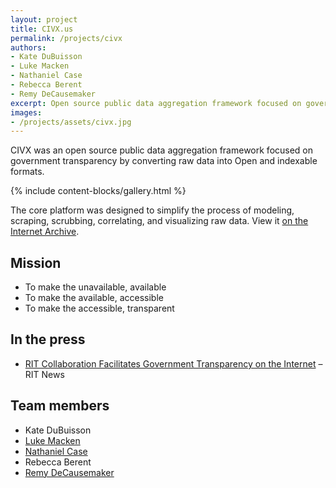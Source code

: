 ```yaml
---
layout: project
title: CIVX.us
permalink: /projects/civx
authors:
- Kate DuBuisson
- Luke Macken
- Nathaniel Case
- Rebecca Berent
- Remy DeCausemaker
excerpt: Open source public data aggregation framework focused on government transparency by converting raw data into indexable formats
images:
- /projects/assets/civx.jpg
---
```


CIVX was an open source public data aggregation framework focused on government transparency by converting raw data into Open and indexable formats.

{% include content-blocks/gallery.html %}

The core platform was designed to simplify the process of modeling, scraping, scrubbing, correlating, and visualizing raw data.
View it [on the Internet Archive](https://web.archive.org/web/20110830181719/http://civx.us/).

## Mission

* To make the unavailable, available
* To make the available, accessible
* To make the accessible, transparent


## In the press

* [RIT Collaboration Facilitates Government Transparency on the Internet](https://www.rit.edu/news/rit-collaboration-facilitates-government-transparency-internet) – RIT News


## Team members

* Kate DuBuisson
* [Luke Macken](https://github.com/lmacken)
* [Nathaniel Case](https://github.com/Qalthos)
* Rebecca Berent
* [Remy DeCausemaker](https://github.com/decause)
